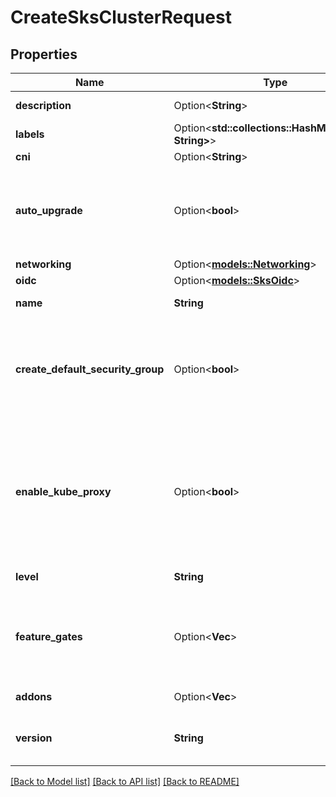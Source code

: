 # CreateSksClusterRequest

## Properties

Name | Type | Description | Notes
------------ | ------------- | ------------- | -------------
**description** | Option<**String**> | Cluster description | [optional]
**labels** | Option<**std::collections::HashMap<String, String>**> |  | [optional]
**cni** | Option<**String**> | Cluster CNI | [optional]
**auto_upgrade** | Option<**bool**> | Enable auto upgrade of the control plane to the latest patch version available | [optional]
**networking** | Option<[**models::Networking**](networking.md)> |  | [optional]
**oidc** | Option<[**models::SksOidc**](sks-oidc.md)> |  | [optional]
**name** | **String** | Cluster name | 
**create_default_security_group** | Option<**bool**> | Creates an ad-hoc security group based on the choice of the selected CNI | [optional]
**enable_kube_proxy** | Option<**bool**> | Indicates whether to deploy the Kubernetes network proxy. When unspecified, defaults to `true` unless Cilium CNI is selected | [optional]
**level** | **String** | Cluster service level | 
**feature_gates** | Option<**Vec<String>**> | A list of Kubernetes-only Alpha features to enable for API server component | [optional]
**addons** | Option<**Vec<String>**> | Cluster addons | [optional]
**version** | **String** | Control plane Kubernetes version | 

[[Back to Model list]](../README.md#documentation-for-models) [[Back to API list]](../README.md#documentation-for-api-endpoints) [[Back to README]](../README.md)


